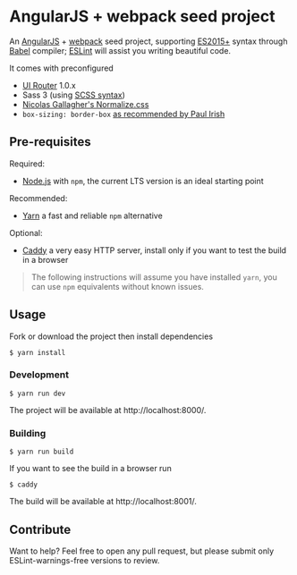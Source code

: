 # AngularJS + webpack seed project

An [AngularJS](https://angularjs.org/) + [webpack](https://webpack.github.io/) seed project, supporting [ES2015+](https://devhints.io/es6) syntax through
[Babel](https://babeljs.io/) compiler; [ESLint](https://eslint.org/) will assist you writing beautiful code.

It comes with preconfigured
- [UI Router](https://ui-router.github.io/ng1/) 1.0.x
- Sass 3 (using [SCSS syntax](http://sass-lang.com/documentation/file.SCSS_FOR_SASS_USERS.html))
- [Nicolas Gallagher's Normalize.css](http://nicolasgallagher.com/about-normalize-css/)
- `box-sizing: border-box` [as recommended by Paul Irish](https://www.paulirish.com/2012/box-sizing-border-box-ftw/)

## Pre-requisites

Required:
- [Node.js](https://nodejs.org/) with `npm`,
  the current LTS version is an ideal starting point

Recommended:
- [Yarn](https://yarnpkg.com/) a fast and reliable `npm` alternative

Optional:
- [Caddy](https://caddyserver.com/) a very easy HTTP server,
  install only if you want to test the build in a browser

>The following instructions will assume you have installed `yarn`,
you can use `npm` equivalents without known issues.

## Usage

Fork or download the project then install dependencies

```shell
$ yarn install
```

### Development

```shell
$ yarn run dev
```

The project will be available at http://localhost:8000/.

### Building

```shell
$ yarn run build
```

If you want to see the build in a browser run
```shell
$ caddy
```
The build will be available at http://localhost:8001/.

## Contribute

Want to help? Feel free to open any pull request, but please submit only ESLint-warnings-free versions to review.

